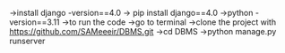 ->install django -version==4.0
   -> pip install django==4.0
->python -version==3.11
          ->to run the code
->go to terminal
->clone the project with https://github.com/SAMeeeir/DBMS.git
->cd DBMS
->python manage.py runserver

